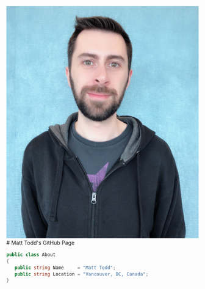 ![Profile Pic](assets/images/profilepic.jpg) # Matt Todd's GitHub Page
```c#
public class About
{
   public string Name     = "Matt Todd";
   public string Location = "Vancouver, BC, Canada";
}
```
